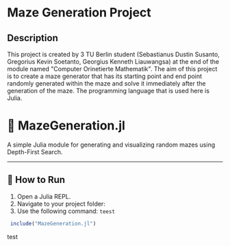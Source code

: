 # Maze Generation Project
## Description
This project is created by 3 TU Berlin student (Sebastianus Dustin Susanto, Gregorius Kevin Soetanto, Georgius Kenneth Liauwangsa) at the end of the module named "Computer Orinetierte Mathematik". The aim of this project is to create a maze generator that has its starting point and end point randomly generated within the maze and solve it immediately after the generation of the maze. The programming language that is used here is Julia.
# 🧩 MazeGeneration.jl

A simple Julia module for generating and visualizing random mazes using Depth-First Search.

---

## 🚀 How to Run

1. Open a Julia REPL.
2. Navigate to your project folder:
3. Use the following command:
`teest`
```julia
 include("MazeGeneration.jl")
````
test






